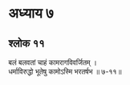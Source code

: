 # अध्याय ७

## श्लोक ११

बलं बलवतां चाहं कामरागविवर्जितम् ।<br>धर्माविरुद्धो भूतेषु कामोऽस्मि भरतर्षभ ॥ ७-११॥<br><br>

